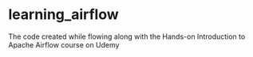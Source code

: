 # learning_airflow
The code created while flowing along with the Hands-on Introduction to Apache Airflow course on Udemy
